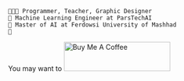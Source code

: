 ```
👨🏻‍💻 Programmer, Teacher, Graphic Designer
🤖 Machine Learning Engineer at ParsTechAI
🧠 Master of AI at Ferdowsi University of Mashhad
🦾
```
You may want to
<a href="https://www.buymeacoffee.com/SajjadAemmi" target="_blank"><img src="https://cdn.buymeacoffee.com/buttons/v2/default-yellow.png" alt="Buy Me A Coffee" style="height: 60px !important;width: 217px !important;" ></a>
